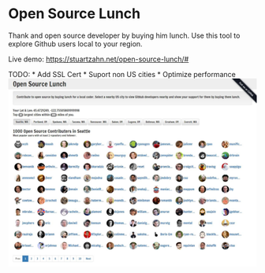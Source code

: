 <h1>Open Source Lunch</h1>
<p>Thank and open source developer by buying him lunch. Use this tool to explore Github users local to your region.</p>
<p>Live demo: <a href="https://stuartzahn.net/open-source-lunch/#">https://stuartzahn.net/open-source-lunch/#</a></p>
TODO:
* Add SSL Cert
* Suport non US cities
* Optimize performance
<img src="osl-thumb.jpg" alt="Open Source Lunch"/>